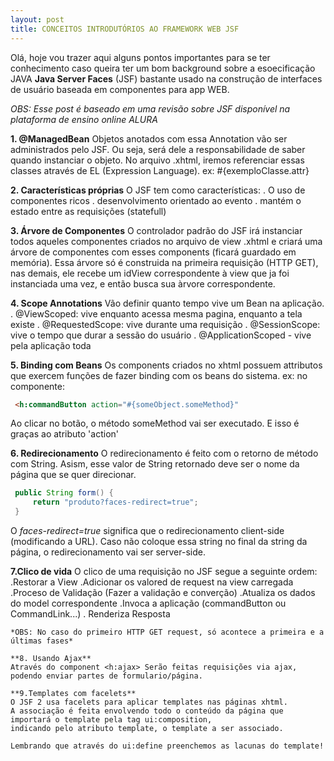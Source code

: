 ```yaml
---
layout: post
title: CONCEITOS INTRODUTÓRIOS AO FRAMEWORK WEB JSF
---
```


Olá, hoje vou trazer aqui alguns pontos importantes para se ter conhecimento caso queira ter um bom background sobre a esoecificação JAVA
**Java Server Faces** (JSF) bastante usado na construção de interfaces de usuário baseada em componentes para app WEB.

*OBS: Esse post é baseado em uma revisão sobre JSF disponível na plataforma de ensino online ALURA*

**1. @ManagedBean**
Objetos anotados com essa Annotation vão ser administrados pelo JSF. Ou seja, será dele a responsabilidade de saber quando instanciar o
objeto.
No arquivo .xhtml, iremos referenciar essas classes através de EL (Expression Language). ex: #{exemploClasse.attr}

**2. Características próprias**
O JSF tem como características:
  . O uso de componentes ricos
  . desenvolvimento orientado ao evento
  . mantém o estado entre as requisições (statefull)

**3. Árvore de Componentes**
 O controlador padrão do JSF irá instanciar todos aqueles componentes criados no arquivo de view .xhtml e criará uma árvore de componentes
 com esses components (ficará guardado em memória). Essa árvore só é construida na primeira requisição (HTTP GET), nas demais, ele recebe 
 um idView correspondente à view que ja foi instanciada uma vez, e então busca sua àrvore correspondente.
 
 **4. Scope Annotations**
 Vão definir quanto tempo vive um Bean na aplicação.
 . @ViewScoped:  vive enquanto acessa mesma pagina, enquanto a tela existe
 . @RequestedScope: vive durante uma requisição
 . @SessionScope:  vive o tempo que durar a sessão do usuário
 . @ApplicationScoped - vive pela aplicação toda
 
 **5. Binding com Beans**
 Os components criados no xhtml possuem attributos que exercem funções de fazer binding com os beans do sistema.
  ex: no componente:  
   ```html 
    <h:commandButton action="#{someObject.someMethod}"
   ```
   Ao clicar no botão, o método someMethod vai ser executado.   E isso é graças ao atributo 'action'
   
   
   **6. Redirecionamento**
   O redirecionamento é feito com o retorno de método com String. Asism, esse valor de String retornado deve ser o nome da página que
   se quer direcionar.
   ```java
    public String form() {
        return "produto?faces-redirect=true";
    }
   ```
   O *faces-redirect=true* significa que o redirecionamento client-side (modificando a URL). Caso não coloque essa string no final da 
   string da página, o redirecionamento vai ser server-side.
   
   **7.Clico de vida**
   O clico de uma requisição no JSF segue a seguinte ordem:
    .Restorar a View
    .Adicionar os valored de request na view carregada
    .Proceso de Validação (Fazer a validação e converção)
    .Atualiza os dados do model correspondente
    .Invoca a aplicação (commandButton ou CommandLink...)
    . Renderiza Resposta
    
    *OBS: No caso do primeiro HTTP GET request, só acontece a primeira e a últimas fases*
    
    **8. Usando Ajax**
    Através do component <h:ajax> Serão feitas requisições via ajax, podendo enviar partes de formulario/página.
    
    **9.Templates com facelets**
    O JSF 2 usa facelets para aplicar templates nas páginas xhtml.
    A associação é feita envolvendo todo o conteúdo da página que importará o template pela tag ui:composition, 
    indicando pelo atributo template, o template a ser associado.
    
    Lembrando que através do ui:define preenchemos as lacunas do template!
